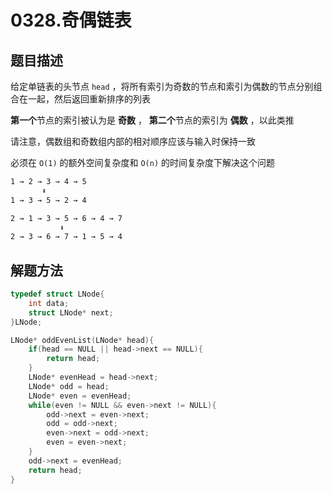 # 0328.奇偶链表

## 题目描述

给定单链表的头节点 `head` ，将所有索引为奇数的节点和索引为偶数的节点分别组合在一起，然后返回重新排序的列表

**第一个**节点的索引被认为是 **奇数** ， **第二个**节点的索引为 **偶数** ，以此类推

请注意，偶数组和奇数组内部的相对顺序应该与输入时保持一致

必须在 `O(1)` 的额外空间复杂度和 `O(n)` 的时间复杂度下解决这个问题

```html
1 → 2 → 3 → 4 → 5
	   ⬇️
1 → 3 → 5 → 2 → 4
```

```html
2 → 1 → 3 → 5 → 6 → 4 → 7
	  	   ⬇️
2 → 3 → 6 → 7 → 1 → 5 → 4
```

## 解题方法

```c
typedef struct LNode{
    int data;
    struct LNode* next;
}LNode;

LNode* oddEvenList(LNode* head){
    if(head == NULL || head->next == NULL){
        return head;
    }
    LNode* evenHead = head->next;
    LNode* odd = head;
    LNode* even = evenHead;
    while(even != NULL && even->next != NULL){
        odd->next = even->next;
        odd = odd->next;
        even->next = odd->next;
        even = even->next;
    }
    odd->next = evenHead;
    return head;
}
```

